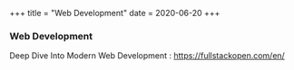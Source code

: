 +++
title = "Web Development"
date = 2020-06-20
+++

### Web Development

Deep Dive Into Modern Web Development : https://fullstackopen.com/en/